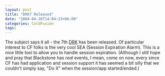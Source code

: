 ```yaml
---
layout: post
title: "DRK7 Released"
date: "2004-04-26T14:04:23+06:00"
categories: ColdFusion 
tags: 
---
```


The subject says it all - the 7th <a href="http://www.macromedia.com/software/drk/productinfo/product_overview/volume7/">DRK</a> has been released. Of particular interest to CF folks is the very cool SEA (Session Expiration Alarm). This is a nice little tool to allow you to handle session expiration. (Although I still hope and pray that Blackstone has <i>real</i> events, I mean, come on now, every since CF has had application and session support it has seemed a bit silly that we couldn't simply say, "Do X" when the session/app started/ended.)